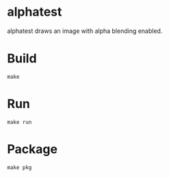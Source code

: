 # alphatest
alphatest draws an image with alpha blending enabled.

# Build
~~~~
make
~~~~

# Run
~~~~
make run
~~~~

# Package
~~~~
make pkg
~~~~
